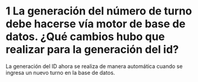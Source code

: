 # 1 La generación del número de turno debe hacerse vía motor de base de datos. ¿Qué cambios hubo que realizar para la generación del id?

La generación del ID ahora se realiza de manera automática cuando se ingresa un nuevo turno en la base de datos.
